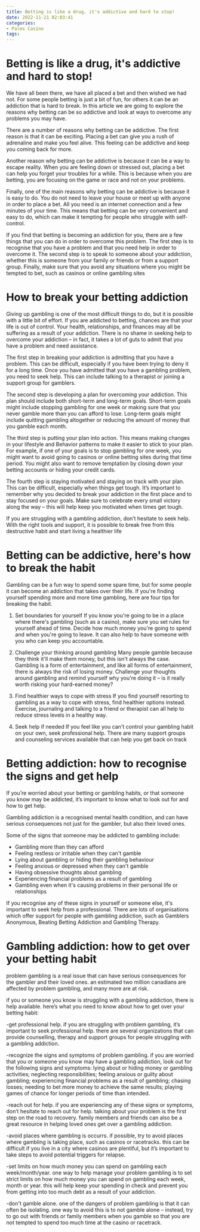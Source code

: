 ```yaml
---
title: Betting is like a drug, it's addictive and hard to stop!
date: 2022-11-21 02:03:41
categories:
- Palms Casino
tags:
---
```



#  Betting is like a drug, it's addictive and hard to stop!

We have all been there, we have all placed a bet and then wished we had not. For some people betting is just a bit of fun, for others it can be an addiction that is hard to break. In this article we are going to explore the reasons why betting can be so addictive and look at ways to overcome any problems you may have.

There are a number of reasons why betting can be addictive. The first reason is that it can be exciting. Placing a bet can give you a rush of adrenaline and make you feel alive. This feeling can be addictive and keep you coming back for more.

Another reason why betting can be addictive is because it can be a way to escape reality. When you are feeling down or stressed out, placing a bet can help you forget your troubles for a while. This is because when you are betting, you are focusing on the game or race and not on your problems.

Finally, one of the main reasons why betting can be addictive is because it is easy to do. You do not need to leave your house or meet up with anyone in order to place a bet. All you need is an internet connection and a few minutes of your time. This means that betting can be very convenient and easy to do, which can make it tempting for people who struggle with self-control.

If you find that betting is becoming an addiction for you, there are a few things that you can do in order to overcome this problem. The first step is to recognise that you have a problem and that you need help in order to overcome it. The second step is to speak to someone about your addiction, whether this is someone from your family or friends or from a support group. Finally, make sure that you avoid any situations where you might be tempted to bet, such as casinos or online gambling sites

#  How to break your betting addiction 

Giving up gambling is one of the most difficult things to do, but it is possible with a little bit of effort. If you are addicted to betting, chances are that your life is out of control. Your health, relationships, and finances may all be suffering as a result of your addiction. There is no shame in seeking help to overcome your addiction – in fact, it takes a lot of guts to admit that you have a problem and need assistance.

The first step in breaking your addiction is admitting that you have a problem. This can be difficult, especially if you have been trying to deny it for a long time. Once you have admitted that you have a gambling problem, you need to seek help. This can include talking to a therapist or joining a support group for gamblers.

The second step is developing a plan for overcoming your addiction. This plan should include both short-term and long-term goals. Short-term goals might include stopping gambling for one week or making sure that you never gamble more than you can afford to lose. Long-term goals might include quitting gambling altogether or reducing the amount of money that you gamble each month.

The third step is putting your plan into action. This means making changes in your lifestyle and Behavior patterns to make it easier to stick to your plan. For example, if one of your goals is to stop gambling for one week, you might want to avoid going to casinos or online betting sites during that time period. You might also want to remove temptation by closing down your betting accounts or hiding your credit cards.

The fourth step is staying motivated and staying on track with your plan. This can be difficult, especially when things get tough. It’s important to remember why you decided to break your addiction in the first place and to stay focused on your goals. Make sure to celebrate every small victory along the way – this will help keep you motivated when times get tough.

If you are struggling with a gambling addiction, don’t hesitate to seek help. With the right tools and support, it is possible to break free from this destructive habit and start living a healthier life

#  Betting can be addictive, here's how to break the habit 

Gambling can be a fun way to spend some spare time, but for some people it can become an addiction that takes over their life. If you're finding yourself spending more and more time gambling, here are four tips for breaking the habit.

1. Set boundaries for yourself
If you know you're going to be in a place where there's gambling (such as a casino), make sure you set rules for yourself ahead of time. Decide how much money you're going to spend and when you're going to leave. It can also help to have someone with you who can keep you accountable.

2. Challenge your thinking around gambling
Many people gamble because they think it'll make them money, but this isn't always the case. Gambling is a form of entertainment, and like all forms of entertainment, there is always the risk of losing money. Challenge your thoughts around gambling and remind yourself why you're doing it – is it really worth risking your hard-earned money?

3. Find healthier ways to cope with stress
If you find yourself resorting to gambling as a way to cope with stress, find healthier options instead. Exercise, journaling and talking to a friend or therapist can all help to reduce stress levels in a healthy way.

4. Seek help if needed
If you feel like you can't control your gambling habit on your own, seek professional help. There are many support groups and counseling services available that can help you get back on track

#  Betting addiction: how to recognise the signs and get help 

If you’re worried about your betting or gambling habits, or that someone you know may be addicted, it’s important to know what to look out for and how to get help.

Gambling addiction is a recognised mental health condition, and can have serious consequences not just for the gambler, but also their loved ones.

Some of the signs that someone may be addicted to gambling include:

- Gambling more than they can afford
- Feeling restless or irritable when they can't gamble
- Lying about gambling or hiding their gambling behaviour
- Feeling anxious or depressed when they can't gamble
- Having obsessive thoughts about gambling
- Experiencing financial problems as a result of gambling
- Gambling even when it's causing problems in their personal life or relationships

If you recognise any of these signs in yourself or someone else, it's important to seek help from a professional. There are lots of organisations which offer support for people with gambling addiction, such as Gamblers Anonymous, Beating Betting Addiction and Gambling Therapy.

#  Gambling addiction: how to get over your betting habit

problem gambling is a real issue that can have serious consequences for the gambler and their loved ones. an estimated two million canadians are affected by problem gambling, and many more are at risk.

if you or someone you know is struggling with a gambling addiction, there is help available. here’s what you need to know about how to get over your betting habit:

-get professional help. if you are struggling with problem gambling, it’s important to seek professional help. there are several organizations that can provide counselling, therapy and support groups for people struggling with a gambling addiction.

-recognize the signs and symptoms of problem gambling. if you are worried that you or someone you know may have a gambling addiction, look out for the following signs and symptoms: lying about or hiding money or gambling activities; neglecting responsibilities; feeling anxious or guilty about gambling; experiencing financial problems as a result of gambling; chasing losses; needing to bet more money to achieve the same results; playing games of chance for longer periods of time than intended.

-reach out for help. if you are experiencing any of these signs or symptoms, don’t hesitate to reach out for help. talking about your problem is the first step on the road to recovery. family members and friends can also be a great resource in helping loved ones get over a gambling addiction.

-avoid places where gambling is occurrs. if possible, try to avoid places where gambling is taking place, such as casinos or racetracks. this can be difficult if you live in a city where casinos are plentiful, but it’s important to take steps to avoid potential triggers for relapse.

-set limits on how much money you can spend on gambling each week/month/year. one way to help manage your problem gambling is to set strict limits on how much money you can spend on gambling each week, month or year. this will help keep your spending in check and prevent you from getting into too much debt as a result of your addiction.

-don't gamble alone. one of the dangers of problem gambling is that it can often be isolating. one way to avoid this is to not gamble alone – instead, try to go out with friends or family members when you gamble so that you are not tempted to spend too much time at the casino or racetrack.